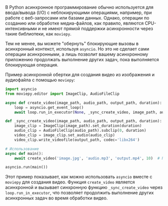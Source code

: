В Python асинхронное программирование обычно используется для ввода/вывода (I/O) 
с неблокирующими операциями, например, при работе с веб-запросами или базами данных.
Однако, операции по созданию или обработке медиа-файлов, как правило, являются CPU-интенсивными
и не имеют прямой поддержки асинхронности через такие библиотеки, как `moviepy`.

Тем не менее, вы можете "обернуть" блокирующие вызовы в асинхронный контекст, используя `asyncio`. 
Но это не сделает сами операции асинхронными,
а лишь позволит вашему асинхронному приложению продолжать выполнение других задач, 
пока выполняется блокирующая операция.

Пример асинхронной обертки для создания видео из изображения и аудиофайла с помощью `moviepy`:

```python
import asyncio
from moviepy.editor import ImageClip, AudioFileClip

async def create_video(image_path, audio_path, output_path, duration):
    loop = asyncio.get_event_loop()
    await loop.run_in_executor(None, _sync_create_video, image_path, audio_path, output_path, duration)

def _sync_create_video(image_path, audio_path, output_path, duration):
    image_clip = ImageClip(image_path).set_duration(duration)
    audio_clip = AudioFileClip(audio_path).subclip(0, duration)
    video_clip = image_clip.set_audio(audio_clip)
    video_clip.write_videofile(output_path, codec='libx264')

# Использование
async def main():
    await create_video('image.jpg', 'audio.mp3', 'output.mp4', 10)  # Продолжительность 10 секунд

asyncio.run(main())
```

Этот пример показывает, как можно использовать `asyncio` вместе с `moviepy` для создания видео.
Функция `create_video` является асинхронной и вызывает синхронную функцию `_sync_create_video` 
через `loop.run_in_executor`, что позволяет продолжить выполнение других асинхронных задач во время обработки видео.
